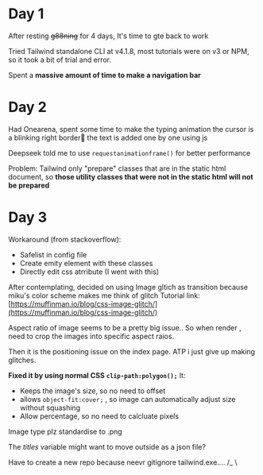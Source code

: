 # Day 1
After resting ~~g88ning~~ for 4 days, It's time to gte back to work

Tried Tailwind standalone CLI at v4.1.8, most tutorials were on v3 or NPM, so it took a bit of trial and error.

Spent a **massive amount of time to make a navigation bar**

# Day 2
Had Onearena, spent some time to make the typing animation
the cursor is a blinking right border🤣
the text is added one by one using js

Deepseek told me to use `requestanimationframe()` for better performance

Problem: Tailwind only "prepare" classes that are in the static html document,
so **those utility classes that were not in the static html will not be prepared**

# Day 3
Workaround (from stackoverflow):
- Safelist in config file
- Create emity element with these classes
- Directly edit css atrribute (I went with this)

After contemplating, decided on using Image gltich as transition
because miku's color scheme makes me think of glitch
Tutorial link: [https://muffinman.io/blog/css-image-glitch/](https://muffinman.io/blog/css-image-glitch/)

Aspect ratio of image seems to be a pretty big issue.. So when render , need to crop the images into specific aspect raios.

Then it is the positioning issue on the index page.
ATP i just give up making glitches.

**Fixed it by using normal CSS `clip-path:polygon();`**
It:
- Keeps the image's size, so no need to offset
- allows `object-fit:cover;` , so image can automatically adjust size without squashing
- Allow percentage, so no need to calcluate pixels


Image type plz standardise to .png

The *titles* variable might want to move outside as a json file?

Have to create a new repo because neevr gitignore tailwind.exe....
/_ \